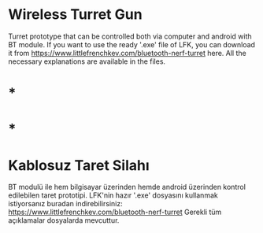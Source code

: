 # Wireless Turret Gun
 Turret prototype that can be controlled both via computer and android with BT module. If you want to use the ready '.exe' file of LFK, you can download it from https://www.littlefrenchkev.com/bluetooth-nerf-turret here. All the necessary explanations are available in the files.
# *
# *
# Kablosuz Taret Silahı
 BT modulü ile hem bilgisayar üzerinden hemde android üzerinden kontrol edilebilen taret prototipi. LFK'nin hazır '.exe' dosyasını kullanmak istiyorsanız buradan indirebilirsiniz: https://www.littlefrenchkev.com/bluetooth-nerf-turret
 Gerekli tüm açıklamalar dosyalarda mevcuttur.
